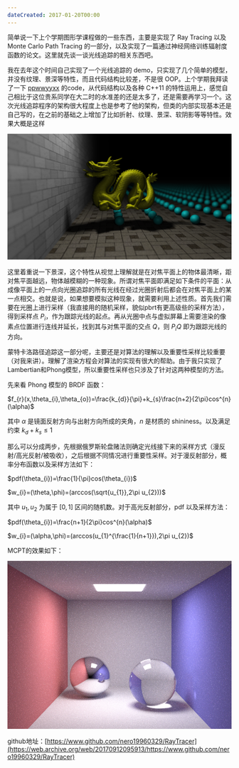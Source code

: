 ```yaml
---
dateCreated: 2017-01-20T00:00
---
```

简单说一下上个学期图形学课程做的一些东西，主要是实现了 Ray Tracing 以及 Monte Carlo Path Tracing 的一部分，以及实现了一篇通过神经网络训练辐射度函数的论文。这里就先谈一谈光线追踪的相关东西吧。

我在去年这个时间自己实现了一个光线追踪的 demo，只实现了几个简单的模型，并没有纹理、景深等特性，而且代码结构比较差，不是很 OOP。上个学期我拜读了一下 [ppwwyyxx](https://web.archive.org/web/20170912095913/http://ppwwyyxx.com/) 的code，从代码结构以及各种 C++11 的特性运用上，感觉自己相比于这位贵系同学在大二时的水准差的还是太多了，还是需要再学习一个。这次光线追踪程序的架构很大程度上也是参考了他的架构，但类的内部实现基本还是自己写的，在之前的基础之上增加了比如折射、纹理、景深、软阴影等等特性。效果大概是这样

![](https://raw.githubusercontent.com/nero19960329/RayTracer/master/gallery/dragon_dof20_anti20_soft49.png)

这里着重说一下景深，这个特性从视觉上理解就是在对焦平面上的物体最清晰，距对焦平面越远，物体越模糊的一种现象。所谓对焦平面即满足如下条件的平面：从成像平面上的一点向光圈追踪的所有光线在经过光圈折射后都会在对焦平面上的某一点相交。也就是说，如果想要模拟这种现象，就需要利用上述性质。首先我们需要在光圈上进行采样（我直接用的随机采样，貌似pbrt有更高级些的采样方法），得到采样点 $P_{i}$，作为跟踪光线的起点。再从光圈中点与虚拟屏幕上需要渲染的像素点位置进行连线并延长，找到其与对焦平面的交点 $Q$，则 $P_{i}Q$ 即为跟踪光线的方向。

蒙特卡洛路径追踪这一部分呢，主要还是对算法的理解以及重要性采样比较重要（对我来讲）。理解了渲染方程会对算法的实现有很大的帮助。由于我只实现了Lambertian和Phong模型，所以重要性采样也只涉及了针对这两种模型的方法。

先来看 Phong 模型的 BRDF 函数：

$f_{r}(x,\theta_{i},\theta_{o})=\frac{k_{d}}{\pi}+k_{s}\frac{n+2}{2\pi}cos^{n}(\alpha)$

其中 $\alpha$ 是镜面反射方向与出射方向所成的夹角，$n$ 是材质的 shininess。以及满足约束 $k_{d}+k_{s}\le 1$

那么可以分成两步，先根据俄罗斯轮盘赌法则确定光线接下来的采样方式（漫反射/高光反射/被吸收），之后根据不同情况进行重要性采样。对于漫反射部分，概率分布函数以及采样方法如下：

$pdf(\theta_{i})=\frac{1}{\pi}cos(\theta_{i})$

$w_{i}=(\theta,\phi)=(arccos(\sqrt{u_{1}},2\pi u_{2}))$

其中 $u_{1},u_{2}$ 为属于 $[0,1]$ 区间的随机数。对于高光反射部分，pdf 以及采样方法：

$pdf(\theta_{i})=\frac{n+1}{2\pi}cos^{n}(\alpha)$

$w_{i}=(\alpha,\phi)=(arccos(u_{1}^{\frac{1}{n+1}}),2\pi u_{2})$

MCPT的效果如下：

![](https://raw.githubusercontent.com/nero19960329/RayTracer/master/gallery/mcpt_4000_glass_balls.png)

github地址：[https://www.github.com/nero19960329/RayTracer](https://web.archive.org/web/20170912095913/https://www.github.com/nero19960329/RayTracer)